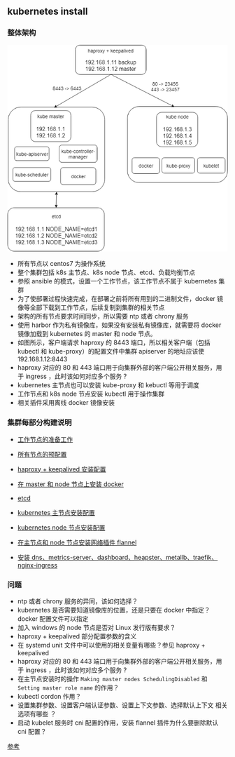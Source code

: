 ## kubernetes install

### 整体架构

![](./images/architecture.png)

* 所有节点以 centos7 为操作系统
* 整个集群包括 k8s 主节点、k8s node 节点、etcd、负载均衡节点
* 参照 ansible 的模式，设置一个工作节点，该工作节点不属于 kubernetes 集群
* 为了使部署过程快速完成，在部署之前将所有用到的二进制文件，docker 镜像等全部下载到工作节点，后续复制到集群的相关节点
* 架构的所有节点要求时间同步，所以需要 ntp 或者 chrony 服务
* 使用 harbor 作为私有镜像库，如果没有安装私有镜像库，就需要将 docker 镜像加载到 kubernetes 的 master 和 node 节点。
* 如图所示，客户端请求 haproxy 的 8443 端口，所以相关客户端（包括kubectl 和 kube-proxy）的配置文件中集群 apiserver 的地址应该使 192.168.1.12:8443 
* haproxy 对应的 80 和 443 端口用于向集群外部的客户端公开相关服务，用于 ingress ，此时该如何对应多个服务 ?
* kubernetes 主节点也可以安装 kube-proxy 和 kebuctl 等用于调度
* 工作节点和 k8s node 节点安装 kubectl 用于操作集群
* 相关插件采用离线 docker 镜像安装

### 集群每部分构建说明

* [工作节点的准备工作](./01_deploy.md)

* [所有节点的预配置](./02_prepare.md)

* [haproxy + keepalived 安装配置](./03_lb.md)

* [在 master 和 node 节点上安装 docker](./04_docker.md)

* [etcd](./05_etcd.md)

* [kubernetes 主节点安装配置](./06_kube_master.md)

* [kubernetes node 节点安装配置](./07_kube_node.md)

* [在主节点和 node 节点安装网络插件 flannel ](./08_kube_network.md)

* [安装 dns、metrics-server、dashboard、heapster、metallb、traefik、nginx-ingress](./09_kube_addon.md)

### 问题

* ntp 或者 chrony 服务的异同，该如何选择？
* kubernetes 是否需要知道镜像库的位置，还是只要在 docker 中指定？docker 配置文件可以指定
* 加入 windows 的 node 节点是否对 Linux 发行版有要求？
* haproxy + keepalived 部分配置参数的含义
* 在 systemd unit 文件中可以使用的相关变量有哪些？参见 haproxy + keepalived
* haproxy 对应的 80 和 443 端口用于向集群外部的客户端公开相关服务，用于 ingress ，此时该如何对应多个服务 ?
* 在主节点安装时的操作 `Making master nodes SchedulingDisabled` 和 `Setting master role name` 的作用？
* kubectl cordon 作用？
* 设置集群参数、设置客户端认证参数、设置上下文参数、选择默认上下文 相关选项有哪些 ？
* 启动 kubelet 服务时 cni 配置的作用，安装 flannel 插件为什么要删除默认 cni 配置？

[参考](https://github.com/gjmzj/kubeasz)
